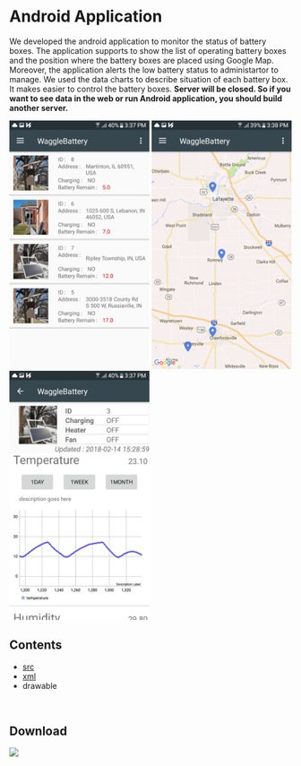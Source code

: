 Android Application
===================

We developed the android application to monitor the status of battery boxes. The application supports to show the list of operating battery boxes and the position where the battery boxes are placed using Google Map. Moreover, the application alerts the low battery status to administartor to manage. We used the data charts to describe situation of each battery box. It makes easier to control the battery boxes.
**Server will be closed. So if you want to see data in the web or run Android application, you should build another server.**


<img src="./App_Image/app_list.png" width="250px" height="auto"></img>
<img src="./App_Image/app_map.png" width="250px" height="auto"></img>
<img src="./App_Image/app_details.png" width="250px" height="auto"></img>
<br/>

Contents
--------
* [src](./WaggleBattery/app/src/main/java/waggle)
* [xml](./WaggleBattery/app/src/main/res/layout)
* drawable

<br/>

Download
--------
<a href="https://play.google.com/store/apps/details?id=waggle.wagglebattery"><img src="https://play.google.com/intl/en_us/badges/images/generic/en_badge_web_generic.png" height="75"></a>

